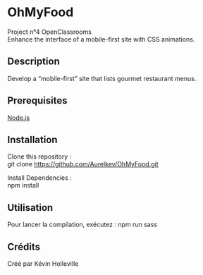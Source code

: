 # OhMyFood
Project n°4 OpenClassrooms  
Enhance the interface of a mobile-first site with CSS animations.
## Description 
Develop a “mobile-first” site that lists gourmet restaurant menus.
## Prerequisites
 [Node.js](https://nodejs.org)
## Installation
Clone this repository :  
   git clone https://github.com/Aurelkev/OhMyFood.git 
   
Install Dependencies :     
   npm install  
   
## Utilisation
Pour lancer la compilation, exécutez :
   npm run sass
## Crédits
Créé par Kévin Holleville
